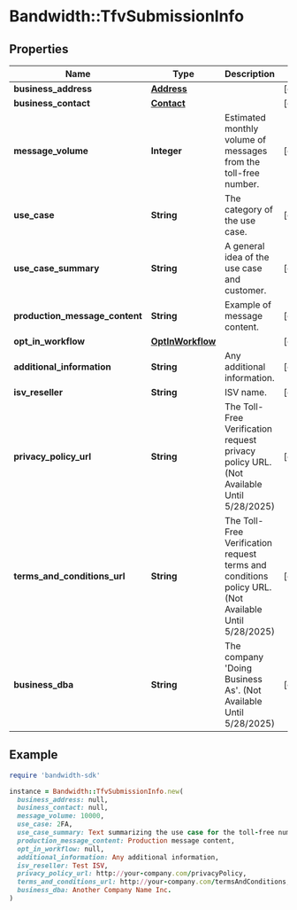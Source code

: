 # Bandwidth::TfvSubmissionInfo

## Properties

| Name | Type | Description | Notes |
| ---- | ---- | ----------- | ----- |
| **business_address** | [**Address**](Address.md) |  | [optional] |
| **business_contact** | [**Contact**](Contact.md) |  | [optional] |
| **message_volume** | **Integer** | Estimated monthly volume of messages from the toll-free number. | [optional] |
| **use_case** | **String** | The category of the use case. | [optional] |
| **use_case_summary** | **String** | A general idea of the use case and customer. | [optional] |
| **production_message_content** | **String** | Example of message content. | [optional] |
| **opt_in_workflow** | [**OptInWorkflow**](OptInWorkflow.md) |  | [optional] |
| **additional_information** | **String** | Any additional information. | [optional] |
| **isv_reseller** | **String** | ISV name. | [optional] |
| **privacy_policy_url** | **String** | The Toll-Free Verification request privacy policy URL. (Not Available Until 5/28/2025) | [optional] |
| **terms_and_conditions_url** | **String** | The Toll-Free Verification request terms and conditions policy URL. (Not Available Until 5/28/2025) | [optional] |
| **business_dba** | **String** | The company &#39;Doing Business As&#39;. (Not Available Until 5/28/2025) | [optional] |

## Example

```ruby
require 'bandwidth-sdk'

instance = Bandwidth::TfvSubmissionInfo.new(
  business_address: null,
  business_contact: null,
  message_volume: 10000,
  use_case: 2FA,
  use_case_summary: Text summarizing the use case for the toll-free number,
  production_message_content: Production message content,
  opt_in_workflow: null,
  additional_information: Any additional information,
  isv_reseller: Test ISV,
  privacy_policy_url: http://your-company.com/privacyPolicy,
  terms_and_conditions_url: http://your-company.com/termsAndConditions,
  business_dba: Another Company Name Inc.
)
```

